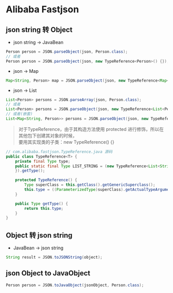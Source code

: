 # Alibaba Fastjson

## json string 转 Object
- json string -> JavaBean
```java
Person person = JSON.parseObject(json, Person.class);
// 或者
Person person = JSON.parseObject(json, new TypeReference<Person>() {});
```
- json -> Map
```java
Map<String, Person> map = JSON.parseObject(json, new TypeReference<Map<String, Person>>() {});
```
- json -> List
```java
List<Person> persons = JSON.parseArray(json, Person.class);
// 或者
List<Person> persons = JSON.parseObject(json, new TypeReference<List<Person>>() {});
// 或者(嵌套)
List<Map<String, Person>> persons = JSON.parseObject(json, new TypeReference<List<Map<String, Person>>>() {});
```

> 对于TypeReference<T>，由于其构造方法使用 protected 进行修饰，所以在其他包下创建其对象的时候，<br/>
  要用其实现类的子类：new TypeReference<T>() {}
```java
// com.alibaba.fastjson.TypeReference.java 源码
public class TypeReference<T> {
    private final Type type;
    public static final Type LIST_STRING = (new TypeReference<List<String>>() {
    }).getType();

    protected TypeReference() {
        Type superClass = this.getClass().getGenericSuperclass();
        this.type = ((ParameterizedType)superClass).getActualTypeArguments()[0];
    }

    public Type getType() {
        return this.type;
    }
}
```

## Object 转 json string

- JavaBean -> json string
```java
String result = JSON.toJSONString(object);
```

## json Object to JavaObject
```java
Person person = JSON.toJavaObject(jsonObject, Person.class);
```